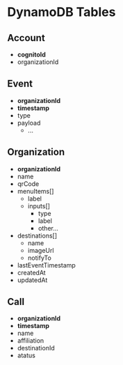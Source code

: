 # DynamoDB Tables

## Account

- **cognitoId**
- organizationId

## Event

- **organizationId**
- **timestamp**
- type
- payload
  - ...

## Organization

- **organizationId**
- name
- qrCode
- menuItems[]
  - label
  - inputs[]
    - type
    - label
    - other...
- destinations[]
  - name
  - imageUrl
  - notifyTo
- lastEventTimestamp
- createdAt
- updatedAt

## Call

- **organizationId**
- **timestamp**
- name
- affiliation
- destinationId
- atatus
